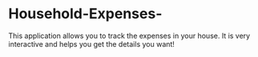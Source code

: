 # Household-Expenses-
This application allows you to track the expenses in your house. It is very interactive and helps you get the details you want!
